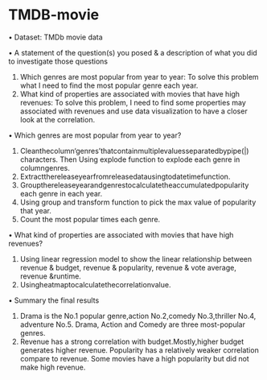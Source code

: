 # TMDB-movie
• Dataset: TMDb movie data

• A statement of the question(s) you posed & a description of what you did to investigate those questions
1. Which genres are most popular from year to year: To solve this problem what I need to find the most popular genre each year. 
2. What kind of properties are associated with movies that have high revenues: To solve this problem, I need to find some properties may associated with revenues and use data visualization to have a closer look at the correlation.

• Which genres are most popular from year to year?
1. Cleanthecolumn‘genres’thatcontainmultiplevaluesseparatedbypipe(|) characters. Then Using explode function to explode each genre in columngenres.
2. Extractthereleaseyearfromreleasedatausingtodatetimefunction.
3. Groupthereleaseyearandgenrestocalculatetheaccumulatedpopularity each genre in each year.
4. Using group and transform function to pick the max value of popularity that year.
5. Count the most popular times each genre.

• What kind of properties are associated with movies that have high revenues?
1. Using linear regression model to show the linear relationship between revenue & budget, revenue & popularity, revenue & vote average, revenue &runtime.
2. Usingheatmaptocalculatethecorrelationvalue.

• Summary the final results
1. Drama is the No.1 popular genre,action No.2,comedy No.3,thriller No.4, adventure No.5. Drama, Action and Comedy are three most-popular genres.
2. Revenue has a strong correlation with budget.Mostly,higher budget generates higher revenue. Popularity has a relatively weaker correlation compare to revenue. Some movies have a high popularity but did not make high revenue.
